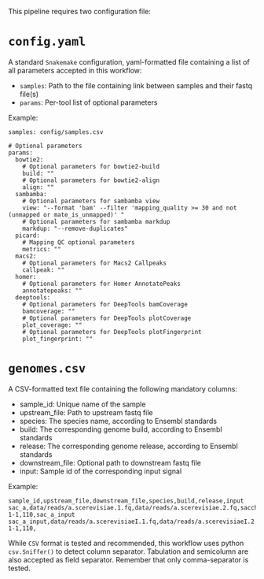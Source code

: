 This pipeline requires two configuration file:

# `config.yaml`

A standard `Snakemake` configuration, yaml-formatted file containing a list of
all parameters accepted in this workflow:

* `samples`: Path to the file containing link between samples and their fastq file(s)
* `params`: Per-tool list of optional parameters

Example:

```
samples: config/samples.csv

# Optional parameters
params:
  bowtie2:
    # Optional parameters for bowtie2-build
    build: ""
    # Optional parameters for bowtie2-align
    align: ""
  sambamba:
    # Optional parameters for sambamba view
    view: "--format 'bam' --filter 'mapping_quality >= 30 and not (unmapped or mate_is_unmapped)' "
    # Optional parameters for sambamba markdup
    markdup: "--remove-duplicates"
  picard:
    # Mapping QC optional parameters
    metrics: ""
  macs2:
    # Optional parameters for Macs2 Callpeaks
    callpeak: ""
  homer:
    # Optional parameters for Homer AnnotatePeaks
    annotatepeaks: ""
  deeptools:
    # Optional parameters for DeepTools bamCoverage
    bamcoverage: ""
    # Optional parameters for DeepTools plotCoverage
    plot_coverage: ""
    # Optional parameters for DeepTools plotFingerprint
    plot_fingerprint: ""
```

# `genomes.csv`

A CSV-formatted text file containing the following mandatory columns:

* sample_id: Unique name of the sample
* upstream_file: Path to upstream fastq file
* species: The species name, according to Ensembl standards
* build: The corresponding genome build, according to Ensembl standards
* release: The corresponding genome release, according to Ensembl standards
* downstream_file: Optional path to downstream fastq file
* input: Sample id of the corresponding input signal

Example:

```
sample_id,upstream_file,downstream_file,species,build,release,input
sac_a,data/reads/a.scerevisiae.1.fq,data/reads/a.scerevisiae.2.fq,saccharomyces_cerevisiae,R64-1-1,110,sac_a_input
sac_a_input,data/reads/a.scerevisiaeI.1.fq,data/reads/a.scerevisiaeI.2.fq,saccharomyces_cerevisiae,R64-1-1,110,
```

While `CSV` format is tested and recommended, this workflow uses python
`csv.Sniffer()` to detect column separator. Tabulation and semicolumn are
also accepted as field separator. Remember that only comma-separator is
tested.